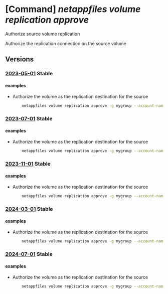 # [Command] _netappfiles volume replication approve_

Authorize source volume replication

Authorize the replication connection on the source volume

## Versions

### [2023-05-01](/Resources/mgmt-plane/L3N1YnNjcmlwdGlvbnMve30vcmVzb3VyY2Vncm91cHMve30vcHJvdmlkZXJzL21pY3Jvc29mdC5uZXRhcHAvbmV0YXBwYWNjb3VudHMve30vY2FwYWNpdHlwb29scy97fS92b2x1bWVzL3t9L2F1dGhvcml6ZXJlcGxpY2F0aW9u/2023-05-01.xml) **Stable**

<!-- mgmt-plane /subscriptions/{}/resourcegroups/{}/providers/microsoft.netapp/netappaccounts/{}/capacitypools/{}/volumes/{}/authorizereplication 2023-05-01 -->

#### examples

- Authorize the volume as the replication destination for the source
    ```bash
        netappfiles volume replication approve -g mygroup --account-name myaccname --pool-name mypoolname --name mysourcevolname --remote-volume-resource-id /subscriptions/69a75bda-882e-44d5-8431-63421204131c/resourceGroups/mygroup1/providers/Microsoft.NetApp/netAppAccounts/myaccount1/capacityPools/mypool1/volumes/mydestinationvolume
    ```

### [2023-07-01](/Resources/mgmt-plane/L3N1YnNjcmlwdGlvbnMve30vcmVzb3VyY2Vncm91cHMve30vcHJvdmlkZXJzL21pY3Jvc29mdC5uZXRhcHAvbmV0YXBwYWNjb3VudHMve30vY2FwYWNpdHlwb29scy97fS92b2x1bWVzL3t9L2F1dGhvcml6ZXJlcGxpY2F0aW9u/2023-07-01.xml) **Stable**

<!-- mgmt-plane /subscriptions/{}/resourcegroups/{}/providers/microsoft.netapp/netappaccounts/{}/capacitypools/{}/volumes/{}/authorizereplication 2023-07-01 -->

#### examples

- Authorize the volume as the replication destination for the source
    ```bash
        netappfiles volume replication approve -g mygroup --account-name myaccname --pool-name mypoolname --name mysourcevolname --remote-volume-resource-id /subscriptions/69a75bda-882e-44d5-8431-63421204131c/resourceGroups/mygroup1/providers/Microsoft.NetApp/netAppAccounts/myaccount1/capacityPools/mypool1/volumes/mydestinationvolume
    ```

### [2023-11-01](/Resources/mgmt-plane/L3N1YnNjcmlwdGlvbnMve30vcmVzb3VyY2Vncm91cHMve30vcHJvdmlkZXJzL21pY3Jvc29mdC5uZXRhcHAvbmV0YXBwYWNjb3VudHMve30vY2FwYWNpdHlwb29scy97fS92b2x1bWVzL3t9L2F1dGhvcml6ZXJlcGxpY2F0aW9u/2023-11-01.xml) **Stable**

<!-- mgmt-plane /subscriptions/{}/resourcegroups/{}/providers/microsoft.netapp/netappaccounts/{}/capacitypools/{}/volumes/{}/authorizereplication 2023-11-01 -->

#### examples

- Authorize the volume as the replication destination for the source
    ```bash
        netappfiles volume replication approve -g mygroup --account-name myaccname --pool-name mypoolname --name mysourcevolname --remote-volume-resource-id /subscriptions/69a75bda-882e-44d5-8431-63421204131c/resourceGroups/mygroup1/providers/Microsoft.NetApp/netAppAccounts/myaccount1/capacityPools/mypool1/volumes/mydestinationvolume
    ```

### [2024-03-01](/Resources/mgmt-plane/L3N1YnNjcmlwdGlvbnMve30vcmVzb3VyY2Vncm91cHMve30vcHJvdmlkZXJzL21pY3Jvc29mdC5uZXRhcHAvbmV0YXBwYWNjb3VudHMve30vY2FwYWNpdHlwb29scy97fS92b2x1bWVzL3t9L2F1dGhvcml6ZXJlcGxpY2F0aW9u/2024-03-01.xml) **Stable**

<!-- mgmt-plane /subscriptions/{}/resourcegroups/{}/providers/microsoft.netapp/netappaccounts/{}/capacitypools/{}/volumes/{}/authorizereplication 2024-03-01 -->

#### examples

- Authorize the volume as the replication destination for the source
    ```bash
        netappfiles volume replication approve -g mygroup --account-name myaccname --pool-name mypoolname --name mysourcevolname --remote-volume-resource-id /subscriptions/69a75bda-882e-44d5-8431-63421204131c/resourceGroups/mygroup1/providers/Microsoft.NetApp/netAppAccounts/myaccount1/capacityPools/mypool1/volumes/mydestinationvolume
    ```

### [2024-07-01](/Resources/mgmt-plane/L3N1YnNjcmlwdGlvbnMve30vcmVzb3VyY2Vncm91cHMve30vcHJvdmlkZXJzL21pY3Jvc29mdC5uZXRhcHAvbmV0YXBwYWNjb3VudHMve30vY2FwYWNpdHlwb29scy97fS92b2x1bWVzL3t9L2F1dGhvcml6ZXJlcGxpY2F0aW9u/2024-07-01.xml) **Stable**

<!-- mgmt-plane /subscriptions/{}/resourcegroups/{}/providers/microsoft.netapp/netappaccounts/{}/capacitypools/{}/volumes/{}/authorizereplication 2024-07-01 -->

#### examples

- Authorize the volume as the replication destination for the source
    ```bash
        netappfiles volume replication approve -g mygroup --account-name myaccname --pool-name mypoolname --name mysourcevolname --remote-volume-resource-id /subscriptions/69a75bda-882e-44d5-8431-63421204131c/resourceGroups/mygroup1/providers/Microsoft.NetApp/netAppAccounts/myaccount1/capacityPools/mypool1/volumes/mydestinationvolume
    ```
